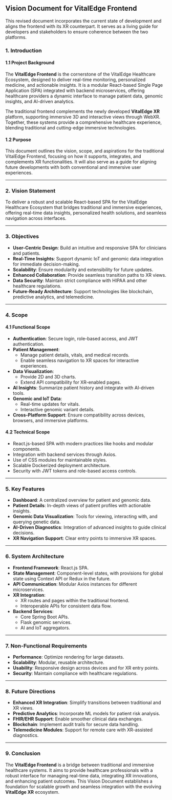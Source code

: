 
## Vision Document for VitalEdge Frontend

This revised document incorporates the current state of development and aligns the frontend with its XR counterpart. It serves as a living guide for developers and stakeholders to ensure coherence between the two platforms.

### **1. Introduction**

#### **1.1 Project Background**
The **VitalEdge Frontend** is the cornerstone of the VitalEdge Healthcare Ecosystem, designed to deliver real-time monitoring, personalized medicine, and actionable insights. It is a modular React-based Single Page Application (SPA) integrated with backend microservices, offering healthcare providers a dynamic interface to manage patient data, genomic insights, and AI-driven analytics.

The traditional frontend complements the newly developed **VitalEdge XR** platform, supporting immersive 3D and interactive views through WebXR. Together, these systems provide a comprehensive healthcare experience, blending traditional and cutting-edge immersive technologies.

#### **1.2 Purpose**
This document outlines the vision, scope, and aspirations for the traditional VitalEdge Frontend, focusing on how it supports, integrates, and complements XR functionalities. It will also serve as a guide for aligning future developments with both conventional and immersive user experiences.

---

### **2. Vision Statement**
To deliver a robust and scalable React-based SPA for the VitalEdge Healthcare Ecosystem that bridges traditional and immersive experiences, offering real-time data insights, personalized health solutions, and seamless navigation across interfaces.

---

### **3. Objectives**
- **User-Centric Design**: Build an intuitive and responsive SPA for clinicians and patients.
- **Real-Time Insights**: Support dynamic IoT and genomic data integration for immediate decision-making.
- **Scalability**: Ensure modularity and extensibility for future updates.
- **Enhanced Collaboration**: Provide seamless transition paths to XR views.
- **Data Security**: Maintain strict compliance with HIPAA and other healthcare regulations.
- **Future-Ready Architecture**: Support technologies like blockchain, predictive analytics, and telemedicine.

---

### **4. Scope**

#### **4.1 Functional Scope**
- **Authentication**: Secure login, role-based access, and JWT authentication.
- **Patient Management**: 
  - Manage patient details, vitals, and medical records.
  - Enable seamless navigation to XR spaces for interactive experiences.
- **Data Visualization**:
  - Provide 2D and 3D charts.
  - Extend API compatibility for XR-enabled pages.
- **AI Insights**: Summarize patient history and integrate with AI-driven tools.
- **Genomic and IoT Data**: 
  - Real-time updates for vitals.
  - Interactive genomic variant details.
- **Cross-Platform Support**: Ensure compatibility across devices, browsers, and immersive platforms.

#### **4.2 Technical Scope**
- React.js-based SPA with modern practices like hooks and modular components.
- Integration with backend services through Axios.
- Use of CSS modules for maintainable styles.
- Scalable Dockerized deployment architecture.
- Security with JWT tokens and role-based access controls.

---

### **5. Key Features**
- **Dashboard**: A centralized overview for patient and genomic data.
- **Patient Details**: In-depth views of patient profiles with actionable insights.
- **Genomic Data Visualization**: Tools for viewing, interacting with, and querying genetic data.
- **AI-Driven Diagnostics**: Integration of advanced insights to guide clinical decisions.
- **XR Navigation Support**: Clear entry points to immersive XR spaces.

---

### **6. System Architecture**
- **Frontend Framework**: React.js SPA.
- **State Management**: Component-level states, with provisions for global state using Context API or Redux in the future.
- **API Communication**: Modular Axios instances for different microservices.
- **XR Integration**:
  - XR routes and pages within the traditional frontend.
  - Interoperable APIs for consistent data flow.
- **Backend Services**:
  - Core Spring Boot APIs.
  - Flask genomic services.
  - AI and IoT aggregators.

---

### **7. Non-Functional Requirements**
- **Performance**: Optimize rendering for large datasets.
- **Scalability**: Modular, reusable architecture.
- **Usability**: Responsive design across devices and for XR entry points.
- **Security**: Maintain compliance with healthcare regulations.

---

### **8. Future Directions**
- **Enhanced XR Integration**: Simplify transitions between traditional and XR views.
- **Predictive Analytics**: Incorporate ML models for patient risk analysis.
- **FHIR/EHR Support**: Enable smoother clinical data exchanges.
- **Blockchain**: Implement audit trails for secure data handling.
- **Telemedicine Modules**: Support for remote care with XR-assisted diagnostics.

---

### **9. Conclusion**
The **VitalEdge Frontend** is a bridge between traditional and immersive healthcare systems. It aims to provide healthcare professionals with a robust interface for managing real-time data, integrating XR innovations, and enhancing patient outcomes. This Vision Document establishes a foundation for scalable growth and seamless integration with the evolving **VitalEdge XR** ecosystem.
